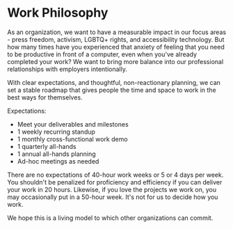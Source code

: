 # Work Philosophy
As an organization, we want to have a measurable impact in our focus areas - press freedom, activism, LGBTQ+ rights, and accessibility technology. But how many times have you experienced that anxiety of feeling that you need to be productive in front of a computer, even when you've already completed your work? We want to bring more balance into our professional relationships with employers intentionally.

With clear expectations, and thoughtful, non-reactionary planning, we can set a stable roadmap that gives people the time and space to work in the best ways for themselves.

Expectations:
- Meet your deliverables and milestones
- 1 weekly recurring standup
- 1 monthly cross-functional work demo
- 1 quarterly all-hands
- 1 annual all-hands planning
- Ad-hoc meetings as needed

There are no expectations of 40-hour work weeks or 5 or 4 days per week. You shouldn't be penalized for proficiency and efficiency if you can deliver your work in 20 hours. Likewise, if you love the projects we work on, you may occasionally put in a 50-hour week. It's not for us to decide how you work.

We hope this is a living model to which other organizations can commit. 

